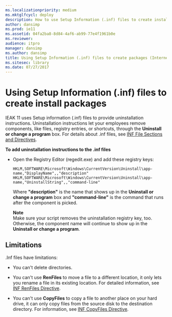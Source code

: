 ```yaml
---
ms.localizationpriority: medium
ms.mktglfcycl: deploy
description: How to use Setup Information (.inf) files to create installation packages.
author: dansimp
ms.prod: ie11
ms.assetid: 04fa2ba8-8d84-4af6-ab99-77e4f1961b0e
ms.reviewer: 
audience: itpro
manager: dansimp
ms.author: dansimp
title: Using Setup Information (.inf) files to create packages (Internet Explorer 11 for IT Pros)
ms.sitesec: library
ms.date: 07/27/2017
---
```



# Using Setup Information (.inf) files to create install packages
IEAK 11 uses Setup information (.inf) files to provide uninstallation instructions. Uninstallation instructions let your employees remove components, like files, registry entries, or shortcuts, through the **Uninstall or change a program** box. For details about .inf files, see [INF File Sections and Directives](https://go.microsoft.com/fwlink/p/?LinkId=327959).

 **To add uninstallation instructions to the .inf files**

- Open the Registry Editor (regedit.exe) and add these registry keys:
  ```
  HKLM,SOFTWARE\Microsoft\Windows\CurrentVersion\Uninstall\app-name,"DisplayName",,"description"
  HKLM,SOFTWARE\Microsoft\Windows\CurrentVersion\Uninstall\app-name,"UninstallString",,"command-line"
  ```
  Where **"description"** is the name that shows up in the **Uninstall or change a program** box and **"command-line"** is the command that runs after the component is picked.
  <p><strong>Note</strong><br>
  Make sure your script removes the uninstallation registry key, too. Otherwise, the component name will continue to show up in the <strong>Uninstall or change a program</strong>.

## Limitations
.Inf files have limitations:

-   You can't delete directories.

-   You can't use **RenFiles** to move a file to a different location, it only lets you rename a file in its existing location. For detailed information, see [INF RenFiles Directive](https://go.microsoft.com/fwlink/p/?LinkId=298508).

-   You can't use **CopyFiles** to copy a file to another place on your hard drive, it can only copy files from the source disk to the destination directory. For information, see [INF CopyFiles Directive](https://go.microsoft.com/fwlink/p/?LinkId=298510).

 

 



